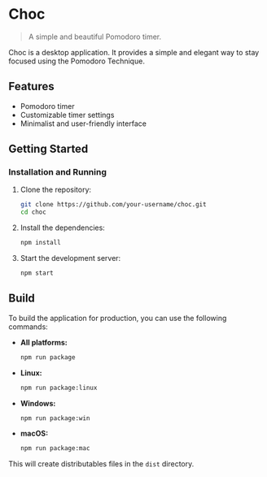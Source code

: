 # Choc

> A simple and beautiful Pomodoro timer.

Choc is a desktop application. It provides a simple and elegant way to stay focused using the Pomodoro Technique.

## Features

*   Pomodoro timer
*   Customizable timer settings
*   Minimalist and user-friendly interface

## Getting Started

### Installation and Running

1.  Clone the repository:
    ```bash
    git clone https://github.com/your-username/choc.git
    cd choc
    ```
2.  Install the dependencies:
    ```bash
    npm install
    ```
3.  Start the development server:
    ```bash
    npm start
    ```

## Build

To build the application for production, you can use the following commands:

*   **All platforms:**

    ```bash
    npm run package
    ```

*   **Linux:**

    ```bash
    npm run package:linux
    ```

*   **Windows:**

    ```bash
    npm run package:win
    ```

*   **macOS:**

    ```bash
    npm run package:mac
    ```

This will create distributables files in the `dist` directory.
